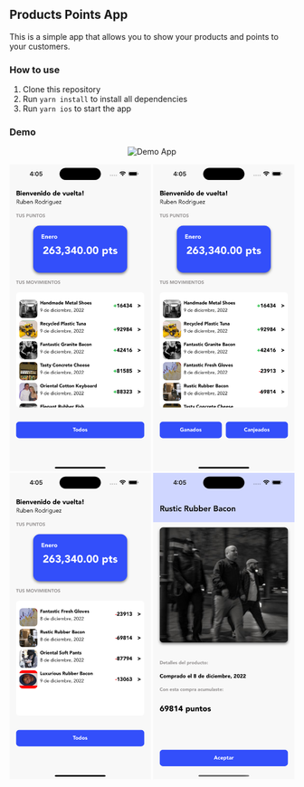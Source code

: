 ## Products Points App

This is a simple app that allows you to show your products and points to your customers.

### How to use

1. Clone this repository
2. Run `yarn install` to install all dependencies
3. Run `yarn ios` to start the app

### Demo

<p align="center">
    <img src="screenshots/demo.gif" alt="Demo App" width="250"/>
</p>

<img src="screenshots/1.png" alt="Demo App 1" width="250"/>
<img src="screenshots/2.png" alt="Demo App 2" width="250"/>
<img src="screenshots/3.png" alt="Demo App 3" width="250"/>
<img src="screenshots/4.png" alt="Demo App 4" width="250"/>



